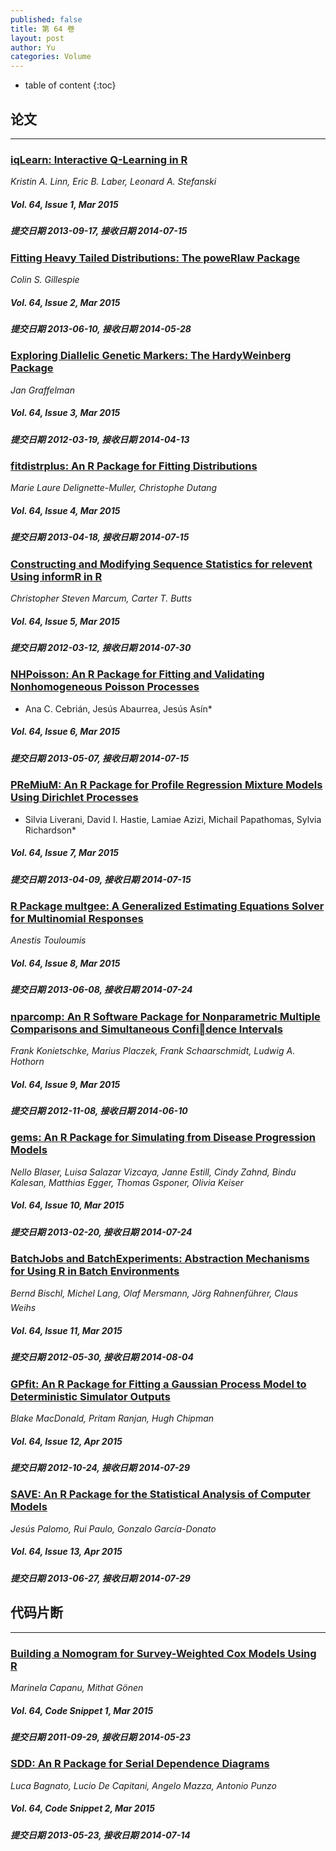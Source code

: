 ```yaml
---
published: false
title: 第 64 卷
layout: post
author: Yu
categories: Volume
---
```


* table of content
{:toc}

## 论文

***

### [iqLearn: Interactive Q-Learning in R](/jstatsoft/v64/i01.html)

*Kristin A. Linn, Eric B. Laber, Leonard A. Stefanski*

##### Vol. 64, Issue 1, Mar 2015

##### 提交日期 2013-09-17, 接收日期 2014-07-15

### [Fitting Heavy Tailed Distributions: The poweRlaw Package](/jstatsoft/v64/i02.html)

*Colin S. Gillespie*

##### Vol. 64, Issue 2, Mar 2015

##### 提交日期 2013-06-10, 接收日期 2014-05-28

### [ Exploring Diallelic Genetic Markers: The HardyWeinberg Package](/jstatsoft/v64/i03.html)

*Jan Graffelman*

##### Vol. 64, Issue 3, Mar 2015

##### 提交日期 2012-03-19, 接收日期 2014-04-13

### [fitdistrplus: An R Package for Fitting Distributions](/jstatsoft/v64/i04.html)

*Marie Laure Delignette-Muller, Christophe Dutang*

##### Vol. 64, Issue 4, Mar 2015

##### 提交日期 2013-04-18, 接收日期 2014-07-15

### [Constructing and Modifying Sequence Statistics for relevent Using informR in R](/jstatsoft/v64/i05.html)

*Christopher Steven Marcum, Carter T. Butts*

##### Vol. 64, Issue 5, Mar 2015

##### 提交日期 2012-03-12, 接收日期 2014-07-30

### [NHPoisson: An R Package for Fitting and Validating Nonhomogeneous Poisson Processes](/jstatsoft/v64/i06.html)

* Ana C. Cebrián, Jesús Abaurrea, Jesús Asín*

##### Vol. 64, Issue 6, Mar 2015

##### 提交日期 2013-05-07, 接收日期 2014-07-15

### [PReMiuM: An R Package for Profile Regression Mixture Models Using Dirichlet Processes](/jstatsoft/v64/i07.html)

* Silvia Liverani, David I. Hastie, Lamiae Azizi, Michail Papathomas, Sylvia Richardson*

##### Vol. 64, Issue 7, Mar 2015

##### 提交日期 2013-04-09, 接收日期 2014-07-15

### [R Package multgee: A Generalized Estimating Equations Solver for Multinomial Responses](/jstatsoft/v64/i08.html)

*Anestis Touloumis*

##### Vol. 64, Issue 8, Mar 2015

##### 提交日期 2013-06-08, 接收日期 2014-07-24

### [nparcomp: An R Software Package for Nonparametric Multiple Comparisons and Simultaneous Confidence Intervals](/jstatsoft/v64/i09.html)

*Frank Konietschke, Marius Placzek, Frank Schaarschmidt, Ludwig A. Hothorn*

##### Vol. 64, Issue 9, Mar 2015

##### 提交日期 2012-11-08, 接收日期 2014-06-10

### [gems: An R Package for Simulating from Disease Progression Models](/jstatsoft/v64/i10.html)

*Nello Blaser, Luisa Salazar Vizcaya, Janne Estill, Cindy Zahnd, Bindu Kalesan, Matthias Egger, Thomas Gsponer, Olivia Keiser*

##### Vol. 64, Issue 10, Mar 2015

##### 提交日期 2013-02-20, 接收日期 2014-07-24

### [BatchJobs and BatchExperiments: Abstraction Mechanisms for Using R in Batch Environments](/jstatsoft/v64/i11.html)

*Bernd Bischl, Michel Lang, Olaf Mersmann, Jörg Rahnenführer, Claus Weihs*

##### Vol. 64, Issue 11, Mar 2015

##### 提交日期 2012-05-30, 接收日期 2014-08-04

### [GPfit: An R Package for Fitting a Gaussian Process Model to Deterministic Simulator Outputs](/jstatsoft/v64/i12.html)

*Blake MacDonald, Pritam Ranjan, Hugh Chipman*

##### Vol. 64, Issue 12, Apr 2015

##### 提交日期 2012-10-24, 接收日期 2014-07-29

### [SAVE: An R Package for the Statistical Analysis of Computer Models](/jstatsoft/v64/i13.html)

*Jesús Palomo, Rui Paulo, Gonzalo García-Donato*

##### Vol. 64, Issue 13, Apr 2015

##### 提交日期 2013-06-27, 接收日期 2014-07-29

## 代码片断

***

### [Building a Nomogram for Survey-Weighted Cox Models Using R](/jstatsoft/v64/c01.html)

*Marinela Capanu, Mithat Gönen*

##### Vol. 64, Code Snippet 1, Mar 2015

##### 提交日期 2011-09-29, 接收日期 2014-05-23

### [SDD: An R Package for Serial Dependence Diagrams](/jstatsoft/v64/c02.html)

*Luca Bagnato, Lucio De Capitani, Angelo Mazza, Antonio Punzo*

##### Vol. 64, Code Snippet 2, Mar 2015

##### 提交日期 2013-05-23, 接收日期 2014-07-14

